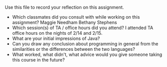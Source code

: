 Use this file to record your reflection on this assignment.

- Which classmates did you consult with while working on this assignment?
    Maggie Needham
    Bethany Stephens
- Which session(s) of TA / office hours did you attend?
    I attended TA office hours on the nights of 2/14 and 2/15.
- What are your initial impressions of Java? 
- Can you draw any conclusion about programming in general from the similarities or the differences between the two languages? 
- What worked, what didn't, what advice would you give someone taking this course in the future?
